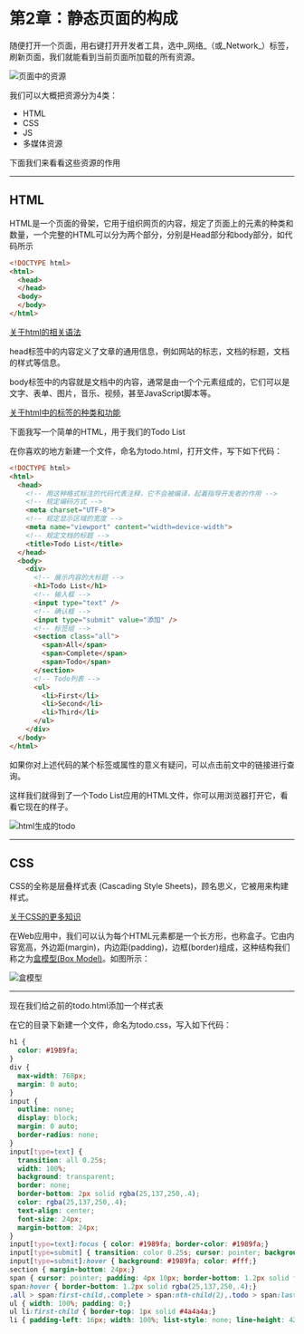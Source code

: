 # 第2章：静态页面的构成

随便打开一个页面，用右键打开开发者工具，选中_网络_（或_Network_）标签，刷新页面，我们就能看到当前页面所加载的所有资源。

![页面中的资源](http://oanr6klwj.bkt.clouddn.com/book/web_app/web_network.png)

我们可以大概把资源分为4类：

* HTML
* CSS
* JS
* 多媒体资源

下面我们来看看这些资源的作用

---
## HTML

HTML是一个页面的骨架，它用于组织网页的内容，规定了页面上的元素的种类和数量，一个完整的HTML可以分为两个部分，分别是Head部分和body部分，如代码所示

```html
<!DOCTYPE html>
<html>
  <head>
  </head>
  <body>
  </body>
</html>
```

[关于html的相关语法](https://developer.mozilla.org/zh-CN/docs/Learn/Getting_started_with_the_web/HTML_basics)

head标签中的内容定义了文章的通用信息，例如网站的标志，文档的标题，文档的样式等信息。

body标签中的内容就是文档中的内容，通常是由一个个元素组成的，它们可以是文字、表单、图片，音乐、视频，甚至JavaScript脚本等。

[关于html中的标签的种类和功能](https://developer.mozilla.org/zh-CN/docs/Web/HTML/Reference)

下面我写一个简单的HTML，用于我们的Todo List

在你喜欢的地方新建一个文件，命名为todo.html，打开文件，写下如下代码：

```html
<!DOCTYPE html>
<html>
  <head>
    <!-- 用这种格式标注的代码代表注释，它不会被编译，起着指导开发者的作用 -->
    <!-- 规定编码方式 -->
    <meta charset="UTF-8">
    <!-- 规定显示区域的宽度 -->
    <meta name="viewport" content="width=device-width">
    <!-- 规定文档的标题 -->
    <title>Todo List</title>
  </head>
  <body>
    <div>
      <!-- 展示内容的大标题 -->
      <h1>Todo List</h1>
      <!-- 输入框 -->
      <input type="text" />
      <!-- 确认框 -->
      <input type="submit" value="添加" />
      <!-- 标签组 -->
      <section class="all">
        <span>All</span>
        <span>Complete</span>
        <span>Todo</span>
      </section>
      <!-- Todo列表 -->
      <ul>
        <li>First</li>
        <li>Second</li>
        <li>Third</li>
      </ul>
    </div>
  </body>
</html>
```

如果你对上述代码的某个标签或属性的意义有疑问，可以点击前文中的链接进行查询。

这样我们就得到了一个Todo List应用的HTML文件，你可以用浏览器打开它，看看它现在的样子。

![html生成的todo](http://oanr6klwj.bkt.clouddn.com/book/web_app/web_todo_html.png)

---
## CSS

CSS的全称是层叠样式表 \(Cascading Style Sheets\)，顾名思义，它被用来构建样式。

[关于CSS的更多知识](https://developer.mozilla.org/zh-CN/docs/Web/CSS)

在Web应用中，我们可以认为每个HTML元素都是一个长方形，也称盒子。它由内容宽高，外边距\(margin\)，内边距\(padding\)，边框\(border\)组成，这种结构我们称之为[盒模型\(Box Model\)](https://developer.mozilla.org/zh-CN/docs/Web/CSS/CSS_Box_Model/Introduction_to_the_CSS_box_model)。如图所示：

![盒模型](http://oanr6klwj.bkt.clouddn.com/book/web_app/box_model.png)

---
现在我们给之前的todo.html添加一个样式表

在它的目录下新建一个文件，命名为todo.css，写入如下代码：

```css
h1 {
  color: #1989fa;
}
div {
  max-width: 768px; 
  margin: 0 auto;
}
input {
  outline: none; 
  display: block; 
  margin: 0 auto; 
  border-radius: none;
}
input[type=text] { 
  transition: all 0.25s; 
  width: 100%; 
  background: transparent; 
  border: none; 
  border-bottom: 2px solid rgba(25,137,250,.4); 
  color: rgba(25,137,250,.4); 
  text-align: center; 
  font-size: 24px; 
  margin-bottom: 24px;
}
input[type=text]:focus { color: #1989fa; border-color: #1989fa;}
input[type=submit] { transition: color 0.25s; cursor: pointer; background: rgba(25,137,250,.04); line-height: 24px; width: 64px; color: #1989fa; border-radius: 4px; border: 1.2px solid rgba(25,137,250,.4); margin-bottom: 42px;}
input[type=submit]:hover { background: #1989fa; color: #fff;}
section { margin-bottom: 24px;}
span { cursor: pointer; padding: 4px 10px; border-bottom: 1.2px solid transparent; transition: all 0.25s;}
span:hover { border-bottom: 1.2px solid rgba(25,137,250,.4);}
.all > span:first-child,.complete > span:nth-child(2),.todo > span:last-child { border-bottom: 1.2px solid #1989fa; box-shadow: 0 1.2px #1989fa;}
ul { width: 100%; padding: 0;}
ul li:first-child { border-top: 1px solid #4a4a4a;}
li { padding-left: 16px; width: 100%; list-style: none; line-height: 42px; border-bottom: 1px solid #4a4a4a; color: #4a4a4a;}
```